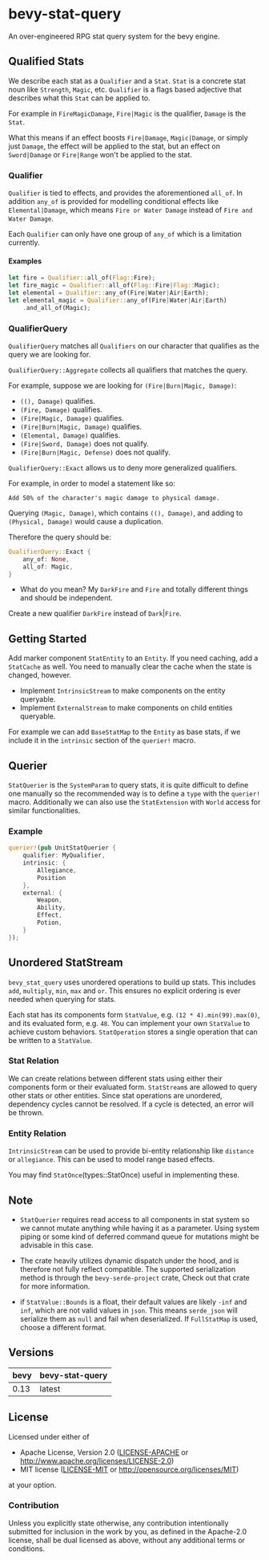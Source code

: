 # bevy-stat-query

An over-engineered RPG stat query system for the bevy engine.

## Qualified Stats

We describe each stat as a `Qualifier` and a `Stat`.
`Stat` is a concrete stat noun like `Strength`, `Magic`, etc.
`Qualifier` is a flags based adjective that describes
what this `Stat` can be applied to.

For example in `FireMagicDamage`, `Fire|Magic` is the qualifier,
`Damage` is the `Stat`.

What this means if an effect boosts `Fire|Damage`, `Magic|Damage`,
or simply just `Damage`, the effect will be applied to the stat,
but an effect on `Sword|Damage` or `Fire|Range` won't be applied to the stat.

### Qualifier

`Qualifier` is tied to effects, and provides the aforementioned `all_of`.
In addition `any_of` is provided for modelling conditional effects like
`Elemental|Damage`, which means `Fire or Water Damage` instead of `Fire and Water Damage`.

Each `Qualifier` can only have one group of `any_of` which is a limitation currently.

#### Examples

```rust
let fire = Qualifier::all_of(Flag::Fire);
let fire_magic = Qualifier::all_of(Flag::Fire|Flag::Magic);
let elemental = Qualifier::any_of(Fire|Water|Air|Earth);
let elemental_magic = Qualifier::any_of(Fire|Water|Air|Earth)
    .and_all_of(Magic);
```

### QualifierQuery

`QualifierQuery` matches all `Qualifiers` on our character that
qualifies as the query we are looking for.

`QualifierQuery::Aggregate` collects all qualifiers that matches the query.

For example, suppose we are looking for `(Fire|Burn|Magic, Damage)`:

* `((), Damage)` qualifies.
* `(Fire, Damage)` qualifies.
* `(Fire|Magic, Damage)` qualifies.
* `(Fire|Burn|Magic, Damage)` qualifies.
* `(Elemental, Damage)` qualifies.
* `(Fire|Sword, Damage)` does not qualify.
* `(Fire|Burn|Magic, Defense)` does not qualify.

`QualifierQuery::Exact` allows us to deny
more generalized qualifiers.

For example, in order to model a statement like so:

```text
Add 50% of the character's magic damage to physical damage.
```

Querying `(Magic, Damage)`, which contains `((), Damage)`,
and adding to `(Physical, Damage)` would cause a duplication.

Therefore the query should be:

```rust
QualifierQuery::Exact {
    any_of: None,
    all_of: Magic,
}
```

* What do you mean? My `DarkFire` and `Fire` and totally different things and should be independent.

Create a new qualifier `DarkFire` instead of `Dark`|`Fire`.

## Getting Started

Add marker component `StatEntity` to an `Entity`.
If you need caching, add a `StatCache` as well.
You need to manually clear the cache when the state is changed, however.

* Implement `IntrinsicStream` to make components on the entity queryable.
* Implement `ExternalStream` to make components on child entities queryable.

For example we can add `BaseStatMap` to the `Entity` as base stats, if we include
it in the `intrinsic` section of the `querier!` macro.

## Querier

`StatQuerier` is the `SystemParam` to query stats, it is quite difficult to
define one manually so the recommended way is to define a `type` with the
`querier!` macro. Additionally we can also use the `StatExtension` with `World` access
for similar functionalities.

### Example

```rust
querier!(pub UnitStatQuerier {
    qualifier: MyQualifier,
    intrinsic: {
        Allegiance,
        Position
    },
    external: {
        Weapon,
        Ability,
        Effect,
        Potion,
    }
});
```

## Unordered StatStream

`bevy_stat_query` uses unordered operations to build up stats. This includes
`add`, `multiply`, `min`, `max` and `or`. This ensures no explicit ordering is
ever needed when querying for stats.

Each stat has its components form `StatValue`, e.g. `(12 * 4).min(99).max(0)`,
and its evaluated form, e.g. `48`. You can implement your own `StatValue`
to achieve custom behaviors. `StatOperation` stores a single operation
that can be written to a `StatValue`.

### Stat Relation

We can create relations between different
stats using either their components form or their evaluated form.
`StatStream`s are allowed to query other stats or other entities.
Since stat operations are unordered, dependency cycles cannot be resolved.
If a cycle is detected, an error will be thrown.

### Entity Relation

`IntrinsicStream` can be used to provide bi-entity relationship
like `distance` or `allegiance`. This can be used to model range based effects.

You may find `StatOnce`(types::StatOnce) useful in implementing these.

## Note

* `StatQuerier` requires read access to all components in stat system so we cannot mutate
anything while having it as a parameter.
Using system piping or some kind of deferred command queue for mutations
might be advisable in this case.

* The crate heavily utilizes dynamic dispatch under the hood, and is therefore
not fully reflect compatible. The supported serialization method is
through the `bevy-serde-project` crate, Check out that crate for more information.

* if `StatValue::Bounds` is a float, their default values are likely `-inf` and `inf`,
which are not valid values in `json`. This means `serde_json` will serialize them as
`null` and fail when deserialized.
If `FullStatMap` is used, choose a different format.

## Versions

| bevy | bevy-stat-query |
|------|-----------------|
| 0.13 | latest          |

## License

Licensed under either of

* Apache License, Version 2.0 ([LICENSE-APACHE](LICENSE-APACHE) or <http://www.apache.org/licenses/LICENSE-2.0>)
* MIT license ([LICENSE-MIT](LICENSE-MIT) or <http://opensource.org/licenses/MIT>)

at your option.

### Contribution

Unless you explicitly state otherwise, any contribution intentionally submitted
for inclusion in the work by you, as defined in the Apache-2.0 license, shall be dual licensed as above, without any
additional terms or conditions.
